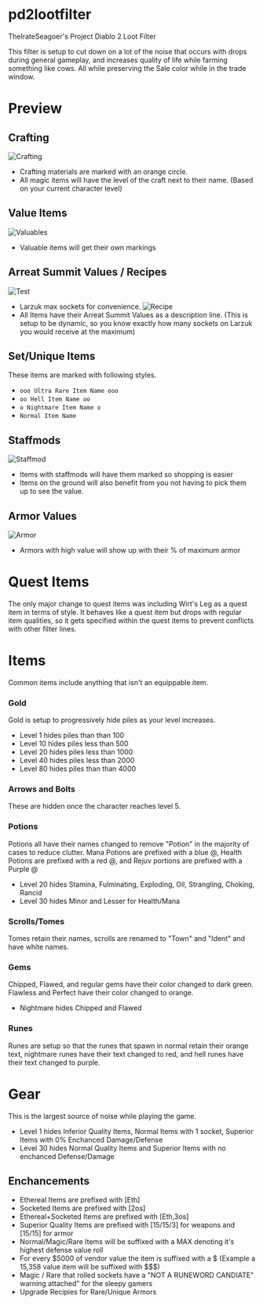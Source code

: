 # pd2lootfilter
TheIrateSeagoer's Project Diablo 2 Loot Filter

This filter is setup to cut down on a lot of the noise that occurs with drops during general gameplay, and increases quality of life while farming something like cows. All while preserving the Sale color while in the trade window.

# Preview
## Crafting
![Crafting](https://i.imgur.com/I9zzRdO.png)
- Crafting materials are marked with an orange circle.
- All magic items will have the level of the craft next to their name. (Based on your current character level)

## Value Items
![Valuables](https://i.imgur.com/7WYnZgy.png)
- Valuable items will get their own markings

## Arreat Summit Values / Recipes
![Test](https://i.imgur.com/fgFNRvk.png)
 - Larzuk max sockets for convenience.
![Recipe](https://i.imgur.com/x9FOL7k.png)
  - All Items have their Arreat Summit Values as a description line. (This is setup to be dynamic, so you know exactly how many sockets on Larzuk you would receive at the maximum)

## Set/Unique Items
These items are marked with following styles.
- ```ooo Ultra Rare Item Name ooo```
- ```oo Hell Item Name oo```
- ```o Nightmare Item Name o```
- ```Normal Item Name```

## Staffmods
![Staffmod](https://i.imgur.com/IbVidC6.png)
- Items with staffmods will have them marked so shopping is easier
- Items on the ground will also benefit from you not having to pick them up to see the value.

## Armor Values
![Armor](https://i.imgur.com/H7o2Wnm.png)
- Armors with high value will show up with their % of maximum armor

# Quest Items
The only major change to quest items was including Wirt's Leg as a quest item in terms of style. It behaves like a quest item but drops with regular item qualities, so it gets specified within the quest items to prevent conflicts with other filter lines.

# Items
Common items include anything that isn't an equippable item.

### Gold 
Gold is setup to progressively hide piles as your level increases.
- Level 1 hides piles than than 100
- Level 10 hides piles less than 500
- Level 20 hides piles less than 1000
- Level 40 hides piles less than 2000
- Level 80 hides piles than than 4000

### Arrows and Bolts
These are hidden once the character reaches level 5.

### Potions
Potions all have their names changed to remove "Potion" in the majority of cases to reduce clutter. Mana Potions are prefixed with a blue @, Health Potions are prefixed with a red @, and Rejuv portions are prefixed with a Purple @
- Level 20 hides Stamina, Fulminating, Exploding, Oil, Strangling, Choking, Rancid 
- Level 30 hides Minor and Lesser for Health/Mana

### Scrolls/Tomes
Tomes retain their names, scrolls are renamed to "Town" and "Ident" and have white names.

### Gems
Chipped, Flawed, and regular gems have their color changed to dark green. Flawless and Perfect have their color changed to orange.
- Nightmare hides Chipped and Flawed
### Runes
Runes are setup so that the runes that spawn in normal retain their orange text, nightmare runes have their text changed to red, and hell runes have their text changed to purple.

# Gear
This is the largest source of noise while playing the game.
- Level 1 hides Inferior Quality Items, Normal Items with 1 socket, Superior Items with 0% Enchanced Damage/Defense
- Level 30 hides Normal Quality Items and Superior Items with no enchanced Defense/Damage

## Enchancements
  - Ethereal Items are prefixed with [Eth]
  - Socketed Items are prefixed with [2os]
  - Ethereal+Socketed Items are prefixed with [Eth,3os]
  - Superior Quality Items are prefixed with [15/15/3] for weapons and [15/15] for armor
  - Normal/Magic/Rare Items will be suffixed with a MAX denoting it's highest defense value roll
  - For every $5000 of vendor value the item is suffixed with a $ (Example a 15,358 value item will be suffixed with $$$)
  - Magic / Rare that rolled sockets have a "NOT A RUNEWORD CANDIATE" warning attached" for the sleepy gamers
  - Upgrade Recipies for Rare/Unique Armors
